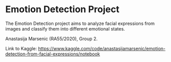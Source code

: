# Emotion Detection Project

The Emotion Detection project aims to analyze facial expressions from images and classify them into different emotional states.

Anastasija Marsenic (RA55/2020), Group 2.

Link to Kaggle: https://www.kaggle.com/code/anastasijamarsenic/emotion-detection-from-facial-expressions/notebook